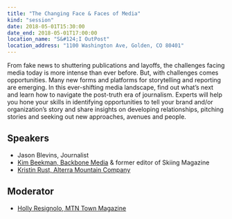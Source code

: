 ```yaml
---
title: "The Changing Face & Faces of Media"
kind: "session"
date: 2018-05-01T15:30:00
date_end: 2018-05-01T17:00:00
location_name: "S&#124;I OutPost"
location_address: "1100 Washington Ave, Golden, CO 80401"
---
```


From fake news to shuttering publications and layoffs, the challenges facing media today is more intense than ever before. But, with challenges comes opportunities. Many new forms and platforms for storytelling and reporting are emerging. In this ever-shifting media landscape, find out what’s next and learn how to navigate the post-truth era of journalism. Experts will help you hone your skills in identifying opportunities to tell your brand and/or organization’s story and share insights on developing relationships, pitching stories and seeking out new approaches, avenues and people.

## Speakers
- Jason Blevins, Journalist
- [Kim Beekman, Backbone Media](http://www.backbonemedia.net/) & former editor of Skiing Magazine
- [Kristin Rust, Alterra Mountain Company](https://www.alterramtnco.com/)

## Moderator
- [Holly Resignolo, MTN Town Magazine](http://mtntownmagazine.com/)
